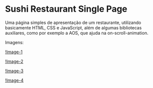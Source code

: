 # Sushi Restaurant Single Page

Uma página simples de apresentação de um restaurante, utilizando basicamente HTML, CSS e JavaScript, além de algumas bibliotecas auxiliares, como por exemplo a AOS, que ajuda na on-scroll-animation.

Imagens:

[!Image-1](./images/Main%20Page.png)

[!Image-2](./images/Second%20Page.png)

[!Image-3](./images/Third%20Page.png)

[!Image-4](./images/Fourth%20Page.png)
